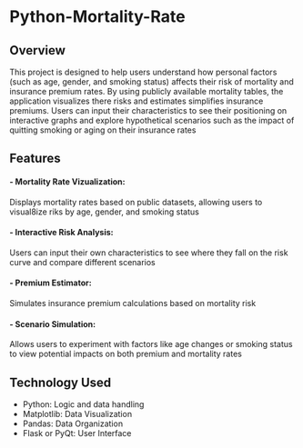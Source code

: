 # Python-Mortality-Rate

## Overview
This project is designed to help users understand how personal factors (such as age, gender, and smoking status) affects their risk of mortality and insurance premium rates. By using publicly available mortality tables, the application visualizes there risks and estimates simplifies insurance premiums. Users can input their characteristics to see their positioning on interactive graphs and explore hypothetical scenarios such as the impact of quitting smoking or aging on their insurance rates

## Features
#### - Mortality Rate Vizualization:
Displays mortality rates based on public datasets, allowing users to visual8ize riks by age, gender, and smoking status
#### - Interactive Risk Analysis:
Users can input their own characteristics to see where they fall on the risk curve and compare different scenarios
#### - Premium Estimator:
Simulates insurance premium calculations based on mortality risk
#### - Scenario Simulation:
Allows users to experiment with factors like age changes or smoking status to view potential impacts on both premium and mortality rates

## Technology Used
- Python: Logic and data handling
- Matplotlib: Data Visualization
- Pandas: Data Organization
- Flask or PyQt: User Interface
